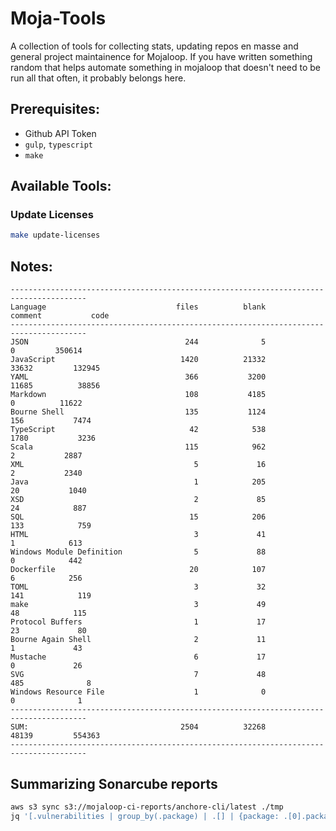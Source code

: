 # Moja-Tools

A collection of tools for collecting stats, updating repos en masse and general project maintainence for Mojaloop. If you have written something random that helps automate something in mojaloop that doesn't need to be run all that often, it probably belongs here.

## Prerequisites:

- Github API Token
- `gulp`, `typescript`
- `make`


## Available Tools:

### Update Licenses

```bash
make update-licenses
```

## Notes:

```
---------------------------------------------------------------------------------------
Language                             files          blank        comment           code
---------------------------------------------------------------------------------------
JSON                                   244              5              0         350614
JavaScript                            1420          21332          33632         132945
YAML                                   366           3200          11685          38856
Markdown                               108           4185              0          11622
Bourne Shell                           135           1124            156           7474
TypeScript                              42            538           1780           3236
Scala                                  115            962              2           2887
XML                                      5             16              2           2340
Java                                     1            205             20           1040
XSD                                      2             85             24            887
SQL                                     15            206            133            759
HTML                                     3             41              1            613
Windows Module Definition                5             88              0            442
Dockerfile                              20            107              6            256
TOML                                     3             32            141            119
make                                     3             49             48            115
Protocol Buffers                         1             17             23             80
Bourne Again Shell                       2             11              1             43
Mustache                                 6             17              0             26
SVG                                      7             48            485              8
Windows Resource File                    1              0              0              1
---------------------------------------------------------------------------------------
SUM:                                  2504          32268          48139         554363
---------------------------------------------------------------------------------------
```


## Summarizing Sonarcube reports


```bash
aws s3 sync s3://mojaloop-ci-reports/anchore-cli/latest ./tmp
jq '[.vulnerabilities | group_by(.package) | .[] | {package: .[0].package, vuln: [.[].vuln]}]' ./tmp/*vuln*.json
```